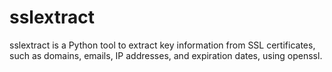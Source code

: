 # sslextract
sslextract is a Python tool to extract key information from SSL certificates, such as domains, emails, IP addresses, and expiration dates, using openssl.

